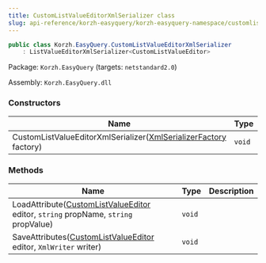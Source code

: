 ```yaml
---
title: CustomListValueEditorXmlSerializer class
slug: api-reference/korzh-easyquery/korzh-easyquery-namespace/customlistvalueeditorxmlserializer-class
---
```


```csharp
public class Korzh.EasyQuery.CustomListValueEditorXmlSerializer
    : ListValueEditorXmlSerializer<CustomListValueEditor>

```
Package: `Korzh.EasyQuery` (targets: `netstandard2.0`)

Assembly: `Korzh.EasyQuery.dll`

### Constructors

| Name | Type | Description | 
| --- | --- | --- | 
| CustomListValueEditorXmlSerializer([XmlSerializerFactory](//easyquery/docs/api-reference/korzh-easyquery/korzh-easyquery-namespace/xmlserializerfactory-class) factory) | `void` |  | 


### Methods

| Name | Type | Description | 
| --- | --- | --- | 
| LoadAttribute([CustomListValueEditor](//easyquery/docs/api-reference/easydata-core/easydata-namespace/customlistvalueeditor-class) editor, `string` propName, `string` propValue) | `void` |  | 
| SaveAttributes([CustomListValueEditor](//easyquery/docs/api-reference/easydata-core/easydata-namespace/customlistvalueeditor-class) editor, `XmlWriter` writer) | `void` |  |